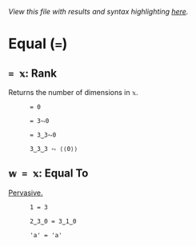 *View this file with results and syntax highlighting [here](https://mlochbaum.github.io/BQN/help/rank_equals.html).*

# Equal (`=`)
    
## `= 𝕩`: Rank
    
Returns the number of dimensions in `𝕩`.
    
    
          = 0

          = 3⥊0

          = 3‿3⥊0

          3‿3‿3 ⥊ ⟨⟨0⟩⟩

    
    
## `𝕨 = 𝕩`: Equal To
    
[Pervasive.](../doc/arithmetic.md#pervasion)
    
          1 = 3

          2‿3‿0 = 3‿1‿0

          'a' = 'a'

    
